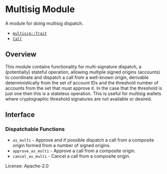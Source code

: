 # Multisig Module
A module for doing multisig dispatch.

- [`multisig::Trait`](https://docs.rs/pallet-multisig/latest/pallet_multisig/trait.Trait.html)
- [`Call`](https://docs.rs/pallet-multisig/latest/pallet_multisig/enum.Call.html)

## Overview

This module contains functionality for multi-signature dispatch, a (potentially) stateful
operation, allowing multiple signed
origins (accounts) to coordinate and dispatch a call from a well-known origin, derivable
deterministically from the set of account IDs and the threshold number of accounts from the
set that must approve it. In the case that the threshold is just one then this is a stateless
operation. This is useful for multisig wallets where cryptographic threshold signatures are
not available or desired.

## Interface

### Dispatchable Functions

* `as_multi` - Approve and if possible dispatch a call from a composite origin formed from a
  number of signed origins.
* `approve_as_multi` - Approve a call from a composite origin.
* `cancel_as_multi` - Cancel a call from a composite origin.

[`Call`]: ./enum.Call.html
[`Trait`]: ./trait.Trait.html

License: Apache-2.0
